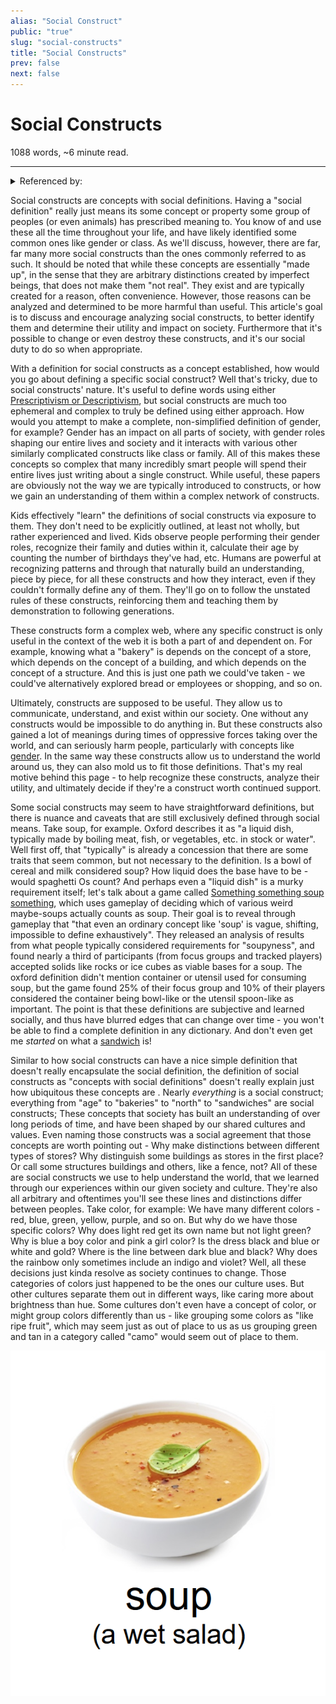 ```yaml
---
alias: "Social Construct"
public: "true"
slug: "social-constructs"
title: "Social Constructs"
prev: false
next: false
---
```

<script setup>
import { data } from '../../git.data.ts';
import { useData } from 'vitepress';
const pageData = useData();
</script>
<h1 class="p-name">Social Constructs</h1>
<p>1088 words, ~6 minute read. <span v-html="data[`site/${pageData.page.value.relativePath}`]" /></p>
<hr/>

<details><summary>Referenced by:</summary><a href="/garden/gender/index.md">Gender</a><a href="/garden/gerrymandering/index.md">Gerrymandering</a><a href="/garden/objectivity/index.md">Objectivity</a><a href="/garden/prescriptivism-vs-descriptivism/index.md">Prescriptivism vs Descriptivism</a><a href="/garden/scientific-constructivism/index.md">Scientific Constructivism</a><a href="/garden/trans-athletes-in-sports/index.md">Trans athletes in sports</a></details>

Social constructs are concepts with social definitions. Having a "social definition" really just means its some concept or property some group of peoples (or even animals) has prescribed meaning to. You know of and use these all the time throughout your life, and have likely identified some common ones like gender or class. As we'll discuss, however, there are far, far many more social constructs than the ones commonly referred to as such. It should be noted that while these concepts are essentially "made up", in the sense that they are arbitrary distinctions created by imperfect beings, that does not make them "not real". They exist and are typically created for a reason, often convenience. However, those reasons can be analyzed and determined to be more harmful than useful. This article's goal is to discuss and encourage analyzing social constructs, to better identify them and determine their utility and impact on society. Furthermore that it's possible to change or even destroy these constructs, and it's our social duty to do so when appropriate.

With a definition for social constructs as a concept established, how would you go about defining a specific social construct? Well that's tricky, due to social constructs' nature. It's useful to define words using either [Prescriptivism or Descriptivism](/garden/prescriptivism-vs-descriptivism/index.md), but social constructs are much too ephemeral and complex to truly be defined using either approach. How would you attempt to make a complete, non-simplified definition of gender, for example? Gender has an impact on all parts of society, with gender roles shaping our entire lives and society and it interacts with various other similarly complicated constructs like class or family. All of this makes these concepts so complex that many incredibly smart people will spend their entire lives just writing about a single construct. While useful, these papers are obviously not the way we are typically introduced to constructs, or how we gain an understanding of them within a complex network of constructs.

Kids effectively "learn" the definitions of social constructs via exposure to them. They don't need to be explicitly outlined, at least not wholly, but rather experienced and lived. Kids observe people performing their gender roles, recognize their family and duties within it, calculate their age by counting the number of birthdays they've had, etc. Humans are powerful at recognizing patterns and through that naturally build an understanding, piece by piece, for all these constructs and how they interact, even if they couldn't formally define any of them. They'll go on to follow the unstated rules of these constructs, reinforcing them and teaching them by demonstration to following generations.

These constructs form a complex web, where any specific construct is only useful in the context of the web it is both a part of and dependent on. For example, knowing what a "bakery" is depends on the concept of a store, which depends on the concept of a building, and which depends on the concept of a structure. And this is just one path we could've taken - we could've alternatively explored bread or employees or shopping, and so on.

Ultimately, constructs are supposed to be useful. They allow us to communicate, understand, and exist within our society. One without any constructs would be impossible to do anything in. But these constructs also gained a lot of meanings during times of oppressive forces taking over the world, and can seriously harm people, particularly with concepts like [gender](undefined).  In the same way these constructs allow us to understand the world around us, they can also mold us to fit those definitions. That's my real motive behind this page - to help recognize these constructs, analyze their utility, and ultimately decide if they're a construct worth continued support.

Some social constructs may seem to have straightforward definitions, but there is nuance and caveats that are still exclusively defined through social means. Take soup, for example. Oxford describes it as "a liquid dish, typically made by boiling meat, fish, or vegetables, etc. in stock or water". Well first off, that "typically" is already a concession that there are some traits that seem common, but not necessary to the definition. Is a bowl of cereal and milk considered soup? How liquid does the base have to be - would spaghetti Os count? And perhaps even a "liquid dish" is a murky requirement itself; let's talk about a game called [Something something soup something](https://soup.gua-le-ni.com/), which uses gameplay of deciding which of various weird maybe-soups actually counts as soup. Their goal is to reveal through gameplay that "that even an ordinary concept like 'soup' is vague, shifting, impossible to define exhaustively". They released an analysis of results from what people typically considered requirements for "soupyness", and found nearly a third of participants (from focus groups and tracked players) accepted solids like rocks or ice cubes as viable bases for a soup. The oxford definition didn't mention container or utensil used for consuming soup, but the game found 25% of their focus group and 10% of their players considered the container being bowl-like or the utensil spoon-like as important. The point is that these definitions are subjective and learned socially, and thus have blurred edges that can change over time - you won't be able to find a complete definition in any dictionary. And don't even get me _started_ on what a [sandwich](https://cuberule.com/) is!

Similar to how social constructs can have a nice simple definition that doesn't really encapsulate the social definition, the definition of social constructs as "concepts with social definitions" doesn't really explain just how ubiquitous these concepts are . Nearly _everything_ is a social construct; everything from "age" to "bakeries" to "north" to "sandwiches" are social constructs; These concepts that society has built an understanding of over long periods of time, and have been shaped by our shared cultures and values. Even naming those constructs was a social agreement that those concepts are worth pointing out - Why make distinctions between different types of stores? Why distinguish some buildings as stores in the first place? Or call some structures buildings and others, like a fence, not? All of these are social constructs we use to help understand the world, that we learned through our experiences within our given society and culture. They're also all arbitrary and oftentimes you'll see these lines and distinctions differ between peoples. Take color, for example: We have many different colors - red, blue, green, yellow, purple, and so on. But why do we have those specific colors? Why does light red get its own name but not light green? Why is blue a boy color and pink a girl color? Is the dress black and blue or white and gold? Where is the line between dark blue and black? Why does the rainbow only sometimes include an indigo and violet? Well, all these decisions just kinda resolve as society continues to change. Those categories of colors just happened to be the ones our culture uses. But other cultures separate them out in different ways, like caring more about brightness than hue. Some cultures don't even have a concept of color, or might group colors differently than us - like grouping some colors as "like ripe fruit", which may seem just as out of place to us as us grouping green and tan in a category called "camo" would seem out of place to them.

<div class="img-container"><img src="/garden/image_1729082650006_0.png" title="image.png"/></div>